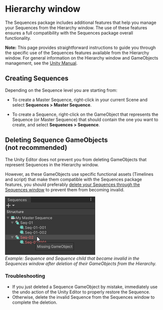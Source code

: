 # Hierarchy window

The Sequences package includes additional features that help you manage your Sequences from the Hierarchy window. The use of these features ensures a full compatibility with the Sequences package overall functionality.

**Note:** This page provides straightforward instructions to guide you through the specific use of the Sequences features available from the Hierarchy window. For general information on the Hierarchy window and GameObjects management, see the [Unity Manual](https://docs.unity3d.com/Manual/index.html).

## Creating Sequences

Depending on the Sequence level you are starting from:

* To create a Master Sequence, right-click in your current Scene and select **Sequences > Master Sequence**.

* To create a Sequence, right-click on the GameObject that represents the Sequence (or Master Sequence) that should contain the one you want to create, and select **Sequences > Sequence**.

## Deleting Sequence GameObjects <br />(not recommended)

The Unity Editor does not prevent you from deleting GameObjects that represent Sequences in the Hierarchy window.

However, as these GameObjects use specific functional assets (Timelines and script) that make them compatible with the Sequences package features, you should preferably [delete your Sequences through the Sequences window](sequences-window.md#deleting-sequences) to prevent them from becoming invalid.

![](images/sequences-window-missing-gameobject.png)
<br />_Example: Sequence and Sequence child that became invalid in the Sequences window after deletion of their GameObjects from the Hierarchy._

### Troubleshooting
* If you just deleted a Sequence GameObject by mistake, immediately use the undo action of the Unity Editor to properly restore the Sequence.
* Otherwise, delete the invalid Sequence from the Sequences window to complete the deletion.
